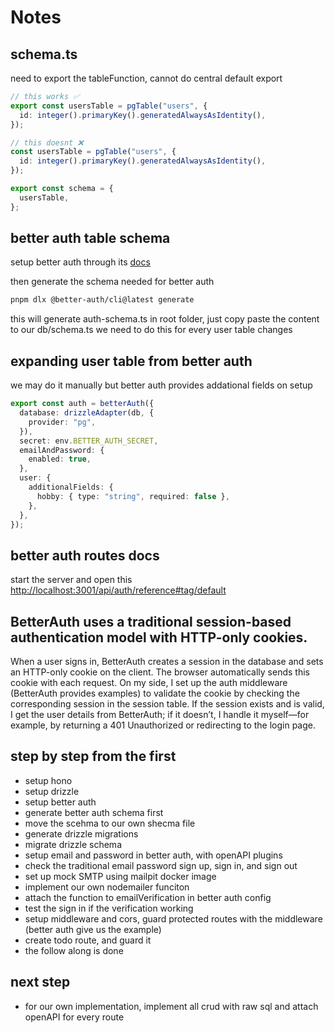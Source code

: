 # Notes

## schema.ts

need to export the tableFunction, cannot do central default export

```ts
// this works ✅
export const usersTable = pgTable("users", {
  id: integer().primaryKey().generatedAlwaysAsIdentity(),
});
```

```ts
// this doesnt ❌
const usersTable = pgTable("users", {
  id: integer().primaryKey().generatedAlwaysAsIdentity(),
});

export const schema = {
  usersTable,
};
```

## better auth table schema

setup better auth through its [docs](https://www.better-auth.com/docs/installation)

then generate the schema needed for better auth

```bash
pnpm dlx @better-auth/cli@latest generate
```

this will generate auth-schema.ts in root folder, just copy paste the content to our db/schema.ts
we need to do this for every user table changes

## expanding user table from better auth

we may do it manually but better auth provides addational fields on setup

```ts
export const auth = betterAuth({
  database: drizzleAdapter(db, {
    provider: "pg",
  }),
  secret: env.BETTER_AUTH_SECRET,
  emailAndPassword: {
    enabled: true,
  },
  user: {
    additionalFields: {
      hobby: { type: "string", required: false },
    },
  },
});
```

## better auth routes docs

start the server and open this [http://localhost:3001/api/auth/reference#tag/default](http://localhost:3001/api/auth/reference#tag/default)

## BetterAuth uses a traditional session-based authentication model with HTTP-only cookies.

When a user signs in, BetterAuth creates a session in the database and sets an HTTP-only cookie on the client. The browser automatically sends this cookie with each request. On my side, I set up the auth middleware (BetterAuth provides examples) to validate the cookie by checking the corresponding session in the session table. If the session exists and is valid, I get the user details from BetterAuth; if it doesn’t, I handle it myself—for example, by returning a 401 Unauthorized or redirecting to the login page.

## step by step from the first

- setup hono
- setup drizzle
- setup better auth
- generate better auth schema first
- move the scehma to our own shecma file
- generate drizzle migrations
- migrate drizzle schema
- setup email and password in better auth, with openAPI plugins
- check the traditional email password sign up, sign in, and sign out
- set up mock SMTP using mailpit docker image
- implement our own nodemailer funciton
- attach the function to emailVerification in better auth config
- test the sign in if the verification working
- setup middleware and cors, guard protected routes with the middleware (better auth give us the example)
- create todo route, and guard it
- the follow along is done

## next step

- for our own implementation, implement all crud with raw sql and attach openAPI for every route
